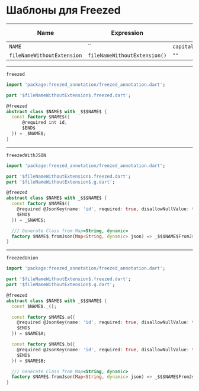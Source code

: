# Шаблоны для Freezed
  
  
| Name                       | Expression                   | Default value                                       | Skip if defined |
|----------------------------|------------------------------|-----------------------------------------------------|-----------------|
| `NAME`                     | ``                           | `capitalize(camelCase(fileNameWithoutExtension()))` | ``              |
| `fileNameWithoutExtension` | `fileNameWithoutExtension()` | `""`                                                | `x`             |

  
---
  
`freezed`
```dart
import 'package:freezed_annotation/freezed_annotation.dart';

part '$fileNameWithoutExtension$.freezed.dart';

@freezed
abstract class $NAME$ with _$$$NAME$ {
  const factory $NAME$({
      @required int id,
      $END$
  }) = _$NAME$;
}
```
---
  
`freezedWithJSON`
```dart
import 'package:freezed_annotation/freezed_annotation.dart';

part '$fileNameWithoutExtension$.freezed.dart';
part '$fileNameWithoutExtension$.g.dart';

@freezed
abstract class $NAME$ with _$$$NAME$ {
  const factory $NAME$({
    @required @JsonKey(name: 'id', required: true, disallowNullValue: true) int id,
    $END$
  }) = _$NAME$;

  /// Generate Class from Map<String, dynamic>
  factory $NAME$.fromJson(Map<String, dynamic> json) => _$$$NAME$FromJson(json);
}
```
---
  
`freezedUnion`
```dart
import 'package:freezed_annotation/freezed_annotation.dart';

part '$fileNameWithoutExtension$.freezed.dart';
part '$fileNameWithoutExtension$.g.dart';

@freezed
abstract class $NAME$ with _$$$NAME$ {
  const $NAME$._();

  const factory $NAME$.a({
    @required @JsonKey(name: 'id', required: true, disallowNullValue: true) int id,
    $END$
  }) = $NAME$A;

  const factory $NAME$.b({
    @required @JsonKey(name: 'id', required: true, disallowNullValue: true) int id,
    $END$
  }) = $NAME$B;

  /// Generate Class from Map<String, dynamic>
  factory $NAME$.fromJson(Map<String, dynamic> json) => _$$$NAME$FromJson(json);
}
``` 